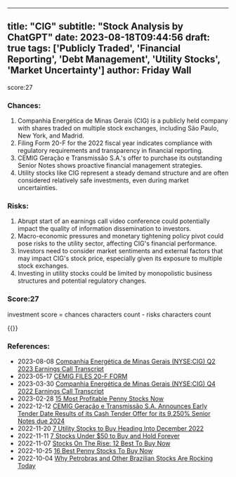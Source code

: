 
---
title: "CIG"
subtitle: "Stock Analysis by ChatGPT"
date: 2023-08-18T09:44:56
draft: true
tags: ['Publicly Traded', 'Financial Reporting', 'Debt Management', 'Utility Stocks', 'Market Uncertainty']
author: Friday Wall
---

score:27
### Chances:
1. Companhia Energética de Minas Gerais (CIG) is a publicly held company with shares traded on multiple stock exchanges, including São Paulo, New York, and Madrid.
2. Filing Form 20-F for the 2022 fiscal year indicates compliance with regulatory requirements and transparency in financial reporting.
3. CEMIG Geração e Transmissão S.A.'s offer to purchase its outstanding Senior Notes shows proactive financial management strategies.
4. Utility stocks like CIG represent a steady demand structure and are often considered relatively safe investments, even during market uncertainties.
### Risks:
1. Abrupt start of an earnings call video conference could potentially impact the quality of information dissemination to investors.
2. Macro-economic pressures and monetary tightening policy pivot could pose risks to the utility sector, affecting CIG's financial performance.
3. Investors need to consider market sentiments and external factors that may impact CIG's stock price, especially given its exposure to multiple stock exchanges.
4. Investing in utility stocks could be limited by monopolistic business structures and potential regulatory changes.
### Score:27
investment score = chances characters count - risks characters count

{{<tradingview symbol="NYSE:CIG">}}
### References:
- 2023-08-08 [Companhia Energética de Minas Gerais (NYSE:CIG) Q2 2023 Earnings Call Transcript](https://finance.yahoo.com/news/companhia-energ-tica-minas-gerais-111826828.html?.tsrc=rss)
- 2023-05-17 [CEMIG FILES 20-F FORM](https://finance.yahoo.com/news/cemig-files-20-f-form-221400387.html?.tsrc=rss)
- 2023-03-30 [Companhia Energética de Minas Gerais (NYSE:CIG) Q4 2022 Earnings Call Transcript](https://finance.yahoo.com/news/companhia-energ-tica-minas-gerais-153505023.html?.tsrc=rss)
- 2023-02-28 [15 Most Profitable Penny Stocks Now](https://finance.yahoo.com/news/15-most-profitable-penny-stocks-144858319.html?.tsrc=rss)
- 2022-12-12 [CEMIG Geração e Transmissão S.A. Announces Early Tender Date Results of its Cash Tender Offer for its 9.250% Senior Notes due 2024](https://finance.yahoo.com/news/cemig-gera-o-e-transmiss-150600244.html?.tsrc=rss)
- 2022-11-20 [7 Utility Stocks to Buy Heading Into December 2022](https://finance.yahoo.com/news/7-utility-stocks-buy-heading-200412741.html?.tsrc=rss)
- 2022-11-11 [7 Stocks Under $50 to Buy and Hold Forever](https://finance.yahoo.com/news/7-stocks-under-50-buy-200918741.html?.tsrc=rss)
- 2022-11-07 [Stocks On The Rise: 12 Best To Buy Now](https://finance.yahoo.com/news/stocks-rise-12-best-buy-131248860.html?.tsrc=rss)
- 2022-10-25 [16 Best Penny Stocks To Buy Now](https://finance.yahoo.com/news/16-best-penny-stocks-buy-125740530.html?.tsrc=rss)
- 2022-10-04 [Why Petrobras and Other Brazilian Stocks Are Rocking Today](https://finance.yahoo.com/m/263b58e9-b999-3f66-ac1e-93f83b2c86ab/why-petrobras-and-other.html?.tsrc=rss)


                